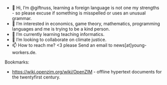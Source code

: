 - 👋 Hi, I’m @giftnuss, learning a foreign language is not one my strengths - so please excuse if something is misspelled or uses an unusual grammar. 
- 👀 I’m interested in economics, game theory, mathematics, programming languages and me is trying to be a kind person.
- 🌱 I’m currently learning teaching informatics.
- 💞️ I’m looking to collaborate on climate justice.
- 📫 How to reach me? <3 please Send an email to news[at]young-workers.de.

Bookmarks:
* https://wiki.openzim.org/wiki/OpenZIM - offline hypertext documents for the twentyfirst century.

<!---
giftnuss/giftnuss is a ✨ special ✨ repository because its `README.md` (this file) appears on your GitHub profile.
You can click the Preview link to take a look at your changes.
--->
